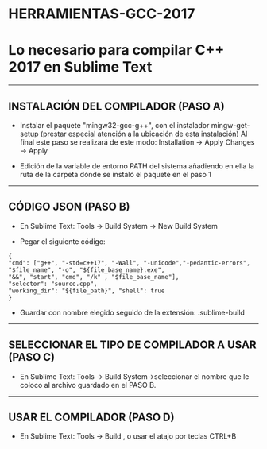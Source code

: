 # HERRAMIENTAS-GCC-2017

# Lo necesario para compilar C++ 2017 en Sublime Text

---

## INSTALACIÓN DEL COMPILADOR (PASO A)

* Instalar el paquete "mingw32-gcc-g++", con el instalador mingw-get-setup
(prestar especial atención a la ubicación de esta instalación)
Al final este paso se realizará de este modo:
Installation -> Apply Changes -> Apply

* Edición de la variable de entorno PATH del sistema añadiendo en ella 
la ruta de la carpeta dónde se instaló el paquete en el paso 1

---

## CÓDIGO JSON (PASO B)

* En Sublime Text:
Tools -> Build System -> New Build System 

* Pegar el siguiente código:
~~~
{
"cmd": ["g++", "-std=c++17", "-Wall", "-unicode","-pedantic-errors", "$file_name", "-o", "${file_base_name}.exe",
"&&", "start", "cmd", "/k" , "$file_base_name"], 	
"selector": "source.cpp",
"working_dir": "${file_path}", "shell": true
}
~~~
* Guardar con nombre elegido seguido de la extensión:
.sublime-build

---

## SELECCIONAR EL TIPO DE COMPILADOR A USAR (PASO C)
 
* En Sublime Text:
Tools -> Build System->seleccionar el nombre que le coloco al archivo guardado en el PASO B.

---

## USAR EL COMPILADOR (PASO D)

* En Sublime Text:
Tools -> Build , o usar el atajo por teclas CTRL+B
